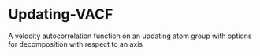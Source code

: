 # Updating-VACF
A velocity autocorrelation function on an updating atom group with options for decomposition with respect to an axis
